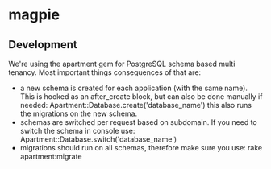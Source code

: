 # magpie

## Development
We're using the apartment gem for PostgreSQL schema based multi tenancy. Most important things consequences of that are:
* a new schema is created for each application (with the same name). This is hooked as an after_create block, but can also be done manually if needed:
    Apartment::Database.create('database_name')
  this also runs the migrations on the new schema.
* schemas are switched per request based on subdomain. If you need to switch the schema in console use:
  Apartment::Database.switch('database_name')
* migrations should run on all schemas, therefore make sure you use:
    rake apartment:migrate

